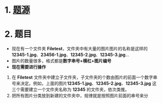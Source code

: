 # 1. [题源](https://fishc.com.cn/thread-85324-1-1.html)

# 2. 题目

- 现在有一个文件夹 **Filetest**，文件夹中有大量的图片图片的名称是这样的 **12345-1.jpg**、**23456-1.jpg**、**12345-2.jpg**、**12345-3.jpg**...
- 图片的数量很多，格式都是**数字串号+横杠+图片编号**
- **现在需要进行操作**
1. 在 **Filetest** 文件夹中建立子文件夹，子文件夹的个数由图片的前面一个数字串号来决定。例如，上面的图片**12345-1.jpg**、**12345-2.jpg**、**12345-3.jpg** 这三个需要建立一个文件夹名称为 **12345** 的文件夹，依次类推。
2. 把所有图片分类放到新建的文件夹中，规律就是按照图片前面的串号来分

